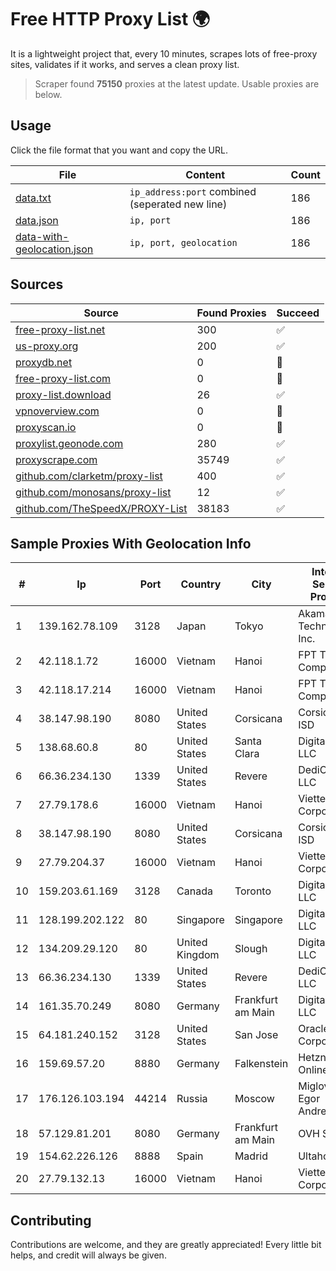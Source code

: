 
# Free HTTP Proxy List 🌍

It is a lightweight project that, every 10 minutes, scrapes lots of free-proxy sites, validates if it works, and serves a clean proxy list.


> Scraper found **75150** proxies at the latest update. Usable proxies are below.

## Usage

Click the file format that you want and copy the URL.


|File|Content|Count|
|----|-------|-----|
|[data.txt](https://raw.githubusercontent.com/themiralay/Proxy-List-World/master/data.txt)|`ip_address:port` combined (seperated new line)|186|
|[data.json](https://raw.githubusercontent.com/themiralay/Proxy-List-World/master/data.json)|`ip, port`|186|
|[data-with-geolocation.json](https://raw.githubusercontent.com/themiralay/Proxy-List-World/master/data-with-geolocation.json)|`ip, port, geolocation`|186|

## Sources

|Source|Found Proxies|Succeed|
|------|-------------|-------|
|[free-proxy-list.net](https://free-proxy-list.net)|300|✅|
|[us-proxy.org](https://www.us-proxy.org)|200|✅|
|[proxydb.net](http://proxydb.net)|0|🚫|
|[free-proxy-list.com](https://free-proxy-list.com/?page=&port=&type%5B%5D=http&type%5B%5D=https&up_time=0&search=Search)|0|🚫|
|[proxy-list.download](https://www.proxy-list.download/HTTP)|26|✅|
|[vpnoverview.com](https://vpnoverview.com/privacy/anonymous-browsing/free-proxy-servers)|0|🚫|
|[proxyscan.io](https://www.proxyscan.io)|0|🚫|
|[proxylist.geonode.com](https://proxylist.geonode.com/api/proxy-list?limit=300&page=1&sort_by=lastChecked&sort_type=desc&protocols=http,https)|280|✅|
|[proxyscrape.com](https://api.proxyscrape.com/v2/?request=displayproxies&protocol=http&timeout=10000&country=all&ssl=all&anonymity=all)|35749|✅|
|[github.com/clarketm/proxy-list](https://raw.githubusercontent.com/clarketm/proxy-list/master/proxy-list-raw.txt)|400|✅|
|[github.com/monosans/proxy-list](https://raw.githubusercontent.com/monosans/proxy-list/main/proxies/http.txt)|12|✅|
|[github.com/TheSpeedX/PROXY-List](https://raw.githubusercontent.com/TheSpeedX/PROXY-List/master/http.txt)|38183|✅|


## Sample Proxies With Geolocation Info

|#|Ip|Port|Country|City|Internet Service Provider|
|-|--|----|-------|----|-------------------------|
|1|139.162.78.109|3128|Japan|Tokyo|Akamai Technologies, Inc.|
|2|42.118.1.72|16000|Vietnam|Hanoi|FPT Telecom Company|
|3|42.118.17.214|16000|Vietnam|Hanoi|FPT Telecom Company|
|4|38.147.98.190|8080|United States|Corsicana|Corsicana ISD|
|5|138.68.60.8|80|United States|Santa Clara|DigitalOcean, LLC|
|6|66.36.234.130|1339|United States|Revere|DediOutlet, LLC|
|7|27.79.178.6|16000|Vietnam|Hanoi|Viettel Corporation|
|8|38.147.98.190|8080|United States|Corsicana|Corsicana ISD|
|9|27.79.204.37|16000|Vietnam|Hanoi|Viettel Corporation|
|10|159.203.61.169|3128|Canada|Toronto|DigitalOcean, LLC|
|11|128.199.202.122|80|Singapore|Singapore|DigitalOcean, LLC|
|12|134.209.29.120|80|United Kingdom|Slough|DigitalOcean, LLC|
|13|66.36.234.130|1339|United States|Revere|DediOutlet, LLC|
|14|161.35.70.249|8080|Germany|Frankfurt am Main|DigitalOcean, LLC|
|15|64.181.240.152|3128|United States|San Jose|Oracle Corporation|
|16|159.69.57.20|8880|Germany|Falkenstein|Hetzner Online GmbH|
|17|176.126.103.194|44214|Russia|Moscow|Miglovets Egor Andreevich|
|18|57.129.81.201|8080|Germany|Frankfurt am Main|OVH SAS|
|19|154.62.226.126|8888|Spain|Madrid|Ultahost, Inc.|
|20|27.79.132.13|16000|Vietnam|Hanoi|Viettel Corporation|



## Contributing

Contributions are welcome, and they are greatly appreciated! Every
little bit helps, and credit will always be given.

